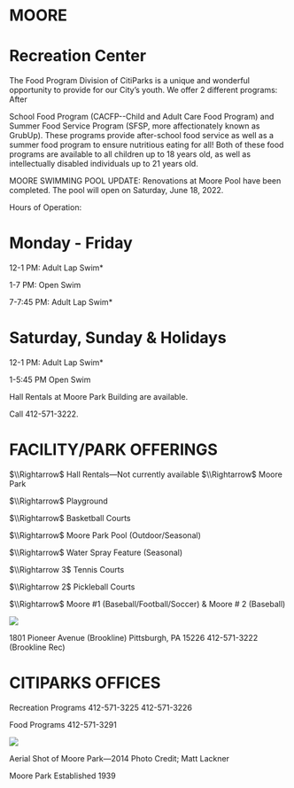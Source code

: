 # MOORE

# Recreation Center

The Food Program Division of CitiParks is a unique and wonderful opportunity to provide for our City’s youth. We offer 2 different programs: After

School Food Program (CACFP--Child and Adult Care Food Program) and Summer Food Service Program (SFSP, more affectionately known as GrubUp). These programs provide after-school food service as well as a summer food program to ensure nutritious eating for all! Both of these food programs are available to all children up to 18 years old, as well as intellectually disabled individuals up to 21 years old.

MOORE SWIMMING POOL UPDATE: Renovations at Moore Pool have been completed. The pool will open on Saturday, June 18, 2022.

Hours of Operation:

# Monday - Friday

12-1 PM: Adult Lap Swim\*

1-7 PM: Open Swim

7-7:45 PM: Adult Lap Swim\*

# Saturday, Sunday & Holidays

12-1 PM: Adult Lap Swim\*

1-5:45 PM Open Swim

Hall Rentals at Moore Park Building are available.

Call 412-571-3222.

# FACILITY/PARK OFFERINGS

$\\Rightarrow$ Hall Rentals—Not currently available $\\Rightarrow$ Moore Park

$\\Rightarrow$ Playground

$\\Rightarrow$ Basketball Courts

$\\Rightarrow$ Moore Park Pool (Outdoor/Seasonal)

$\\Rightarrow$ Water Spray Feature (Seasonal)

$\\Rightarrow 3$ Tennis Courts

$\\Rightarrow 2$ Pickleball Courts

$\\Rightarrow$ Moore #1 (Baseball/Football/Soccer) & Moore # 2 (Baseball)

![](https://www.pittsburghpa.gov/files/assets/city/v/1/parks/documents/images/1eb75223e9c8074fc7669a29038ccf84937f25377f73615b73b52f3b350bb4ad.jpg)

1801 Pioneer Avenue (Brookline) Pittsburgh, PA 15226 412-571-3222 (Brookline Rec)

# CITIPARKS OFFICES

Recreation Programs 412-571-3225 412-571-3226

Food Programs 412-571-3291

![](https://www.pittsburghpa.gov/files/assets/city/v/1/parks/documents/images/703e8d8001a84bb2f942615a622bf0fbda80197df923c36d21ba2003e9d1e6ea.jpg)

Aerial Shot of Moore Park—2014 Photo Credit; Matt Lackner

Moore Park Established 1939

